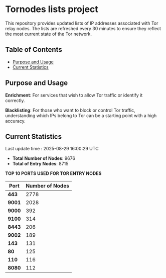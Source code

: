 # Tornodes lists project

This repository provides updated lists of IP addresses associated with Tor relay nodes. The lists are refreshed every 30 minutes to ensure they reflect the most current state of the Tor network.

## Table of Contents

- [Purpose and Usage](#purpose-and-usage)
- [Current Statistics](#current-statistics)


## Purpose and Usage

**Enrichment**: For services that wish to allow Tor traffic or identify it correctly.

**Blacklisting**: For those who want to block or control Tor traffic, understanding which IPs belong to Tor can be a starting point with a high accuracy.

## Current Statistics

Last update time : 2025-08-29 16:00:29 UTC

- **Total Number of Nodes**: 9676
- **Total of Entry Nodes**: 8715

**TOP 10 PORTS USED FOR TOR ENTRY NODES**

| **Port** | **Number of Nodes** |
|------|-----------------|
| **443**   | 2778  |
| **9001**   | 2028  |
| **9000**   | 392  |
| **9100**   | 314  |
| **8443**   | 206  |
| **9002**   | 189  |
| **143**   | 131  |
| **80**   | 125  |
| **110**   | 116  |
| **8080**   | 112  |

